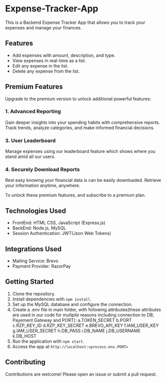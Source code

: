 # Expense-Tracker-App

This is a Backend Expense Tracker App that allows you to track your expenses and manage your finances.

## Features
- Add expenses with amount, description, and type.
- View expenses in real-time as a list.
- Edit any expense in the list.
- Delete any expense from the list.

## Premium Features

Upgrade to the premium version to unlock additional powerful features:

### 1. Advanced Reporting
Gain deeper insights into your spending habits with comprehensive reports. Track trends, analyze categories, and make informed financial decisions.

### 3. User Leaderboard
Manage expenses using our leaderboard feature which shows where you stand amid all our users.

### 4. Securely Download Reports
Rest easy knowing your financial data is can be easily downloaded. Retrieve your information anytime, anywhere.

To unlock these premium features, and subscribe to a premium plan.

## Technologies Used

- FrontEnd: HTML CSS, JavaScript (Express.js)
- BackEnd: Node.js, MySQL
- Session Authentication: JWT(Json Web Tokens)

## Integrations Used
- Mailing Service: Brevo
- Payment Provider: RazorPay

## Getting Started

1. Clone the repository.
2. Install dependencies with `npm install`.
3. Set up the MySQL database and configure the connection.
4. Create a .env file in main folder, with following attributes(these attributes are used in our code for multpile reasons including connection to DB, Payement Gateway and PORT):
   a.TOKEN_SECRET
   b.PORT
   c.RZP_KEY_ID
   d.RZP_KEY_SECRET
   e.BREVO_API_KEY
   f.IAM_USER_KEY
   g.IAM_USER_SECRET
   h.DB_PASS
   i.DB_NAME
   j.DB_USERNAME
   k.DB_HOST
6. Run the application with `npm start`.
7. Access the app at `http://localhost:<process.env.PORT>`

## Contributing

Contributions are welcome! Please open an issue or submit a pull request.
